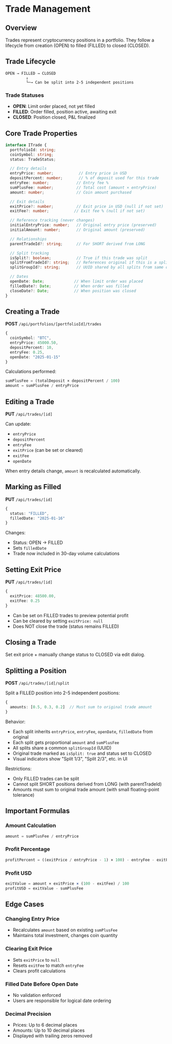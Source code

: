 # Trade Management

## Overview
Trades represent cryptocurrency positions in a portfolio. They follow a lifecycle from creation (OPEN) to filled (FILLED) to closed (CLOSED).

## Trade Lifecycle

```
OPEN → FILLED → CLOSED
         ↓
         └─→ Can be split into 2-5 independent positions
```

### Trade Statuses
- **OPEN**: Limit order placed, not yet filled
- **FILLED**: Order filled, position active, awaiting exit
- **CLOSED**: Position closed, P&L finalized

## Core Trade Properties

```typescript
interface ITrade {
  portfolioId: string;
  coinSymbol: string;
  status: TradeStatus;

  // Entry details
  entryPrice: number;           // Entry price in USD
  depositPercent: number;       // % of deposit used for this trade
  entryFee: number;            // Entry fee %
  sumPlusFee: number;          // Total cost (amount × entryPrice)
  amount: number;              // Coin amount purchased

  // Exit details
  exitPrice?: number;          // Exit price in USD (null if not set)
  exitFee?: number;           // Exit fee % (null if not set)

  // Reference tracking (never changes)
  initialEntryPrice: number;   // Original entry price (preserved)
  initialAmount: number;       // Original amount (preserved)

  // Relationships
  parentTradeId?: string;      // For SHORT derived from LONG

  // Split tracking
  isSplit?: boolean;           // True if this trade was split
  splitFromTradeId?: string;   // References original if this is a split
  splitGroupId?: string;       // UUID shared by all splits from same original

  // Dates
  openDate: Date;             // When limit order was placed
  filledDate?: Date;          // When order was filled
  closeDate?: Date;           // When position was closed
}
```

## Creating a Trade

**POST** `/api/portfolios/[portfolioId]/trades`

```typescript
{
  coinSymbol: "BTC",
  entryPrice: 45000.50,
  depositPercent: 10,
  entryFee: 0.25,
  openDate: "2025-01-15"
}
```

Calculations performed:
```typescript
sumPlusFee = (totalDeposit × depositPercent / 100)
amount = sumPlusFee / entryPrice
```

## Editing a Trade

**PUT** `/api/trades/[id]`

Can update:
- `entryPrice`
- `depositPercent`
- `entryFee`
- `exitPrice` (can be set or cleared)
- `exitFee`
- `openDate`

When entry details change, `amount` is recalculated automatically.

## Marking as Filled

**PUT** `/api/trades/[id]`

```typescript
{
  status: "FILLED",
  filledDate: "2025-01-16"
}
```

Changes:
- Status: OPEN → FILLED
- Sets `filledDate`
- Trade now included in 30-day volume calculations

## Setting Exit Price

**PUT** `/api/trades/[id]`

```typescript
{
  exitPrice: 48500.00,
  exitFee: 0.25
}
```

- Can be set on FILLED trades to preview potential profit
- Can be cleared by setting `exitPrice: null`
- Does NOT close the trade (status remains FILLED)

## Closing a Trade

Set exit price + manually change status to CLOSED via edit dialog.

## Splitting a Position

**POST** `/api/trades/[id]/split`

Split a FILLED position into 2-5 independent positions:

```typescript
{
  amounts: [0.5, 0.3, 0.2]  // Must sum to original trade amount
}
```

Behavior:
- Each split inherits `entryPrice`, `entryFee`, `openDate`, `filledDate` from original
- Each split gets proportional `amount` and `sumPlusFee`
- All splits share a common `splitGroupId` (UUID)
- Original trade marked as `isSplit: true` and status set to CLOSED
- Visual indicators show "Split 1/3", "Split 2/3", etc. in UI

Restrictions:
- Only FILLED trades can be split
- Cannot split SHORT positions derived from LONG (with parentTradeId)
- Amounts must sum to original trade amount (with small floating-point tolerance)

## Important Formulas

### Amount Calculation
```typescript
amount = sumPlusFee / entryPrice
```

### Profit Percentage
```typescript
profitPercent = ((exitPrice / entryPrice - 1) × 100) - entryFee - exitFee
```

### Profit USD
```typescript
exitValue = amount × exitPrice × (100 - exitFee) / 100
profitUSD = exitValue - sumPlusFee
```

## Edge Cases

### Changing Entry Price
- Recalculates `amount` based on existing `sumPlusFee`
- Maintains total investment, changes coin quantity

### Clearing Exit Price
- Sets `exitPrice` to `null`
- Resets `exitFee` to match `entryFee`
- Clears profit calculations

### Filled Date Before Open Date
- No validation enforced
- Users are responsible for logical date ordering

### Decimal Precision
- Prices: Up to 6 decimal places
- Amounts: Up to 10 decimal places
- Displayed with trailing zeros removed
